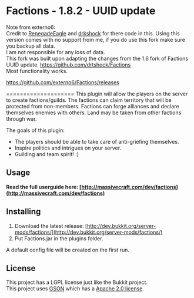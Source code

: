 Factions - 1.8.2 - UUID update
====================
Note from externo6:<br>
Credit to [RenegadeEagle](https://github.com/RenegadeEagle) and [drkshock](https://github.com/drtshock) for there code in this. 
Using this version comes with no support from me, if you do use this fork make sure you backup all data. <br>
I am not responsible for any loss of data.<br>
This fork was built upon adapting the changes from the 1.6 fork of Factions UUID update. https://github.com/drtshock/Factions<br>
Most functionality works.

https://github.com/externo6/Factions/releases

====================
This plugin will allow the players on the server to create factions/guilds. The factions can claim territory that will be protected from non-members. Factions can forge alliances and declare themselves enemies with others. Land may be taken from other factions through war.

The goals of this plugin:

 * The players should be able to take care of anti-griefing themselves.
 * Inspire politics and intrigues on your server.
 * Guilding and team spirit! :)

Usage
---------
<b>Read the full userguide here: [http://massivecraft.com/dev/factions](http://massivecraft.com/dev/factions)</b>

Installing
----------
1. Download the latest release: [http://dev.bukkit.org/server-mods/factions/](http://dev.bukkit.org/server-mods/factions/)<br>
1. Put Factions.jar in the plugins folder.

A default config file will be created on the first run.

License
----------
This project has a LGPL license just like the Bukkit project.<br>
This project uses [GSON](http://code.google.com/p/google-gson/) which has a [Apache 2.0 license](http://www.apache.org/licenses/LICENSE-2.0 ).

